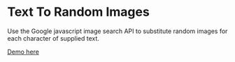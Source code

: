 # Text To Random Images

Use the Google javascript image search API to substitute random images for each character of supplied text.

[Demo here](http://htmlpreview.github.io/?https://github.com/LJXDM/text-to-random-images/blob/master/text-to-random-images.html)
